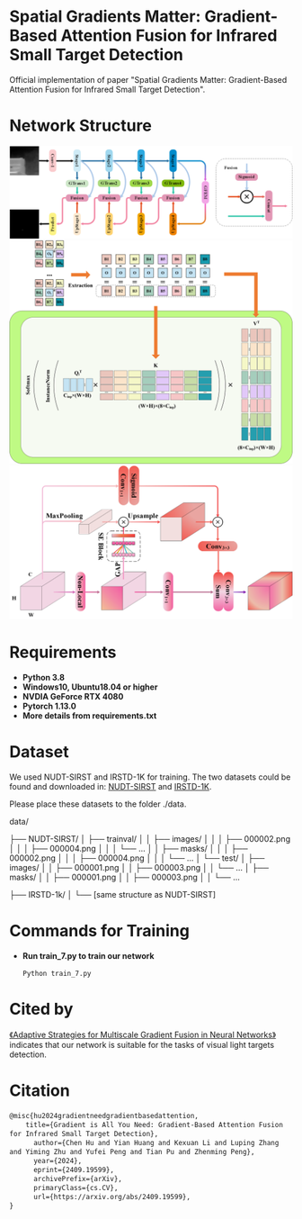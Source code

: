 # Spatial Gradients Matter: Gradient-Based Attention Fusion for Infrared Small Target Detection

 Official implementation of paper "Spatial Gradients Matter: Gradient-Based Attention Fusion for Infrared Small Target Detection".

# Network Structure

![Backbone](backbone.png)
![GradFormer](fig_0.png)
![Global Feature Extraction Module](GFEM.png)

# Requirements

* **Python 3.8**
* **Windows10, Ubuntu18.04 or higher**
* **NVDIA GeForce RTX 4080**
* **Pytorch 1.13.0**
* **More details from requirements.txt**

# Dataset

We used NUDT-SIRST and IRSTD-1K for training. The two datasets could be found and downloaded in: [NUDT-SIRST](https://github.com/YeRen123455/Infrared-Small-Target-Detection) and [IRSTD-1K](https://github.com/RuiZhang97/ISNet).

Please place these datasets to the folder ./data.

data/

├── NUDT-SIRST/
│   ├── trainval/
│   │   ├── images/
│   │   │   ├── 000002.png
│   │   │   ├── 000004.png
│   │   │   └── ...
│   │   ├── masks/
│   │   │   ├── 000002.png
│   │   │   ├── 000004.png
│   │   │   └── ...
│   └── test/
│       ├── images/
│       │   ├── 000001.png
│       │   ├── 000003.png
│       │   └── ...
│       ├── masks/
│       │   ├── 000001.png
│       │   ├── 000003.png
│       │   └── ...

├── IRSTD-1k/
│   └── [same structure as NUDT-SIRST]

# Commands for Training

* **Run train_7.py to train our network**
  ```Run
  Python train_7.py
  ```

# Cited by

[《Adaptive Strategies for Multiscale Gradient Fusion in Neural Networks》](https://www.researchgate.net/profile/Xinyi-Zhang-235/publication/385103761_Adaptive_Strategies_for_Multiscale_Gradient_Fusion_in_Neural_Networks/links/6716a74209ba2d0c76174965/Adaptive-Strategies-for-Multiscale-Gradient-Fusion-in-Neural-Networks.pdf) indicates that our network is suitable for the tasks of visual light targets detection.

# Citation

```Citation
@misc{hu2024gradientneedgradientbasedattention,
    title={Gradient is All You Need: Gradient-Based Attention Fusion for Infrared Small Target Detection},
      author={Chen Hu and Yian Huang and Kexuan Li and Luping Zhang and Yiming Zhu and Yufei Peng and Tian Pu and Zhenming Peng},
      year={2024},
      eprint={2409.19599},
      archivePrefix={arXiv},
      primaryClass={cs.CV},
      url={https://arxiv.org/abs/2409.19599},
}
```
